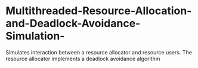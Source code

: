 # Multithreaded-Resource-Allocation-and-Deadlock-Avoidance-Simulation-
Simulates interaction between a resource allocator and resource users. The resource allocator implements a deadlock avoidance algorithm
